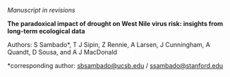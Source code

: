 *Manuscript in revisions*

**The paradoxical impact of drought on West Nile virus risk: insights from long-term ecological data**

Authors: S Sambado*, T J Sipin, Z Rennie, A Larsen, J Cunningham, A Quandt, D Sousa, and A J MacDonald

*corresponding author: sbsambado@ucsb.edu / ssambado@stanford.edu
